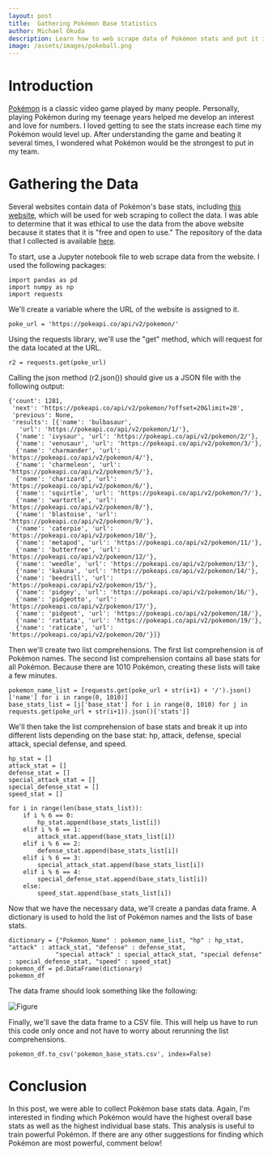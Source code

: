 ```yaml
---
layout: post
title:  Gathering Pokémon Base Statistics
author: Michael Okuda
description: Learn how to web scrape data of Pokémon stats and put it into a pandas data frame.
image: /assets/images/pokeball.png
---
```


# Introduction

[Pokémon](https://www.pokemon.com/us) is a classic video game played by many people.  Personally, playing Pokémon during my teenage years helped me develop an interest and love for numbers.  I loved getting to see the stats increase each time my Pokémon would level up.  After understanding the game and beating it several times, I wondered what Pokémon would be the strongest to put in my team.

# Gathering the Data

Several websites contain data of Pokémon's base stats, including [this website](https://pokeapi.co/docs/v2#wrap), which will be used for web scraping to collect the data.  I was able to determine that it was ethical to use the data from the above website because it states that it is "free and open to use."  The repository of the data that I collected is available [here](https://github.com/mokuda2/pokemon).

To start, use a Jupyter notebook file to web scrape data from the website.  I used the following packages:

```
import pandas as pd
import numpy as np
import requests
```

We'll create a variable where the URL of the website is assigned to it.

```
poke_url = 'https://pokeapi.co/api/v2/pokemon/'
```

Using the requests library, we'll use the "get" method, which will request for the data located at the URL.

```
r2 = requests.get(poke_url)
```

Calling the json method (r2.json()) should give us a JSON file with the following output:

```
{'count': 1281,
 'next': 'https://pokeapi.co/api/v2/pokemon/?offset=20&limit=20',
 'previous': None,
 'results': [{'name': 'bulbasaur',
   'url': 'https://pokeapi.co/api/v2/pokemon/1/'},
  {'name': 'ivysaur', 'url': 'https://pokeapi.co/api/v2/pokemon/2/'},
  {'name': 'venusaur', 'url': 'https://pokeapi.co/api/v2/pokemon/3/'},
  {'name': 'charmander', 'url': 'https://pokeapi.co/api/v2/pokemon/4/'},
  {'name': 'charmeleon', 'url': 'https://pokeapi.co/api/v2/pokemon/5/'},
  {'name': 'charizard', 'url': 'https://pokeapi.co/api/v2/pokemon/6/'},
  {'name': 'squirtle', 'url': 'https://pokeapi.co/api/v2/pokemon/7/'},
  {'name': 'wartortle', 'url': 'https://pokeapi.co/api/v2/pokemon/8/'},
  {'name': 'blastoise', 'url': 'https://pokeapi.co/api/v2/pokemon/9/'},
  {'name': 'caterpie', 'url': 'https://pokeapi.co/api/v2/pokemon/10/'},
  {'name': 'metapod', 'url': 'https://pokeapi.co/api/v2/pokemon/11/'},
  {'name': 'butterfree', 'url': 'https://pokeapi.co/api/v2/pokemon/12/'},
  {'name': 'weedle', 'url': 'https://pokeapi.co/api/v2/pokemon/13/'},
  {'name': 'kakuna', 'url': 'https://pokeapi.co/api/v2/pokemon/14/'},
  {'name': 'beedrill', 'url': 'https://pokeapi.co/api/v2/pokemon/15/'},
  {'name': 'pidgey', 'url': 'https://pokeapi.co/api/v2/pokemon/16/'},
  {'name': 'pidgeotto', 'url': 'https://pokeapi.co/api/v2/pokemon/17/'},
  {'name': 'pidgeot', 'url': 'https://pokeapi.co/api/v2/pokemon/18/'},
  {'name': 'rattata', 'url': 'https://pokeapi.co/api/v2/pokemon/19/'},
  {'name': 'raticate', 'url': 'https://pokeapi.co/api/v2/pokemon/20/'}]}
```

Then we'll create two list comprehensions.  The first list comprehension is of Pokémon names.  The second list comprehension contains all base stats for all Pokémon.  Because there are 1010 Pokémon, creating these lists will take a few minutes.

```
pokemon_name_list = [requests.get(poke_url + str(i+1) + '/').json()['name'] for i in range(0, 1010)]
base_stats_list = [j['base_stat'] for i in range(0, 1010) for j in requests.get(poke_url + str(i+1)).json()['stats']]
```

We'll then take the list comprehension of base stats and break it up into different lists depending on the base stat: hp, attack, defense, special attack, special defense, and speed.

```
hp_stat = []
attack_stat = []
defense_stat = []
special_attack_stat = []
special_defense_stat = []
speed_stat = []

for i in range(len(base_stats_list)):
    if i % 6 == 0:
        hp_stat.append(base_stats_list[i])
    elif i % 6 == 1:
        attack_stat.append(base_stats_list[i])
    elif i % 6 == 2:
        defense_stat.append(base_stats_list[i])
    elif i % 6 == 3:
        special_attack_stat.append(base_stats_list[i])
    elif i % 6 == 4:
        special_defense_stat.append(base_stats_list[i])
    else:
        speed_stat.append(base_stats_list[i])
```

Now that we have the necessary data, we'll create a pandas data frame.  A dictionary is used to hold the list of Pokémon names and the lists of base stats.

```
dictionary = {"Pokemon_Name" : pokemon_name_list, "hp" : hp_stat, "attack" : attack_stat, "defense" : defense_stat,
             "special attack" : special_attack_stat, "special defense" : special_defense_stat, "speed" : speed_stat}
pokemon_df = pd.DataFrame(dictionary)
pokemon_df
```

The data frame should look something like the following:

![Figure](https://raw.githubusercontent.com/mokuda2/my386blog/main/assets/images/pokemon_data_frame.png)

Finally, we'll save the data frame to a CSV file.  This will help us have to run this code only once and not have to worry about rerunning the list comprehensions.

```
pokemon_df.to_csv('pokemon_base_stats.csv', index=False)
```

# Conclusion

In this post, we were able to collect Pokémon base stats data.  Again, I'm interested in finding which Pokémon would have the highest overall base stats as well as the highest individual base stats.  This analysis is useful to train powerful Pokémon.  If there are any other suggestions for finding which Pokémon are most powerful, comment below!